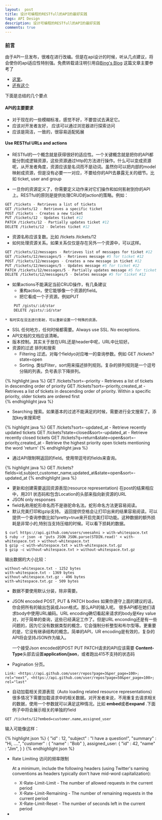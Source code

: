```yaml
---
layout:  post
title: 设计可编程的RESTfull的API的最好实践
tags: API Design
description: 设计可编程的RESTfull的API的最好实践
comments: true
---
```


### 前言
由于API一旦发布，很难在进行改编。但是在api设计的时候，听从几点建议，将会使你的api适应性特别强。免费转载请注明引用自[Bing's Blog](http://xubing.github.io)
这篇文章主要参考了

 - [这里](http://www.vinaysahni.com/best-practices-for-a-pragmatic-restful-api#restful)。
 - [还有这个](http://dev.enchant.com/api/v1)
 
 下面是总结的几个要点

#### API的主要要求 
- 对于现在的一些模糊标准，感觉不好，不要尝试去满足它。
- 应该对开发者友好， 应该可以通过浏览器进行探索访问
- 应该是简洁，一致的，很容易适配拓展

#### Use RESTful URLs and actions
  - RESTful的一个概念就是获得很好的适应性。一个关键概念就是把你的API都能分割成逻辑资源，这些资源通过http的方法进行操作。什么可以变成资源呢，从开发者角度，资源应该是名词而不是动词。虽然你可以把内部的model映射成资源，但是没有必要一一对应，不要给你的API去暴露无关的细节。比如 ticket, user and group
  
  - 一旦你的资源定义了，你需要定义动作来对它们操作和如何影射到你的API上。RESTful的原则是提供处理CRUD的action的策略。例如：

```bash
GET /tickets - Retrieves a list of tickets
GET /tickets/12 - Retrieves a specific ticket
POST /tickets - Creates a new ticket
PUT /tickets/12 - Updates ticket #12
PATCH /tickets/12 - Partially updates ticket #12
DELETE /tickets/12 - Deletes ticket #12
``` 

- 资源名称应该复数。比如  /tickets /tickets/12 
- 如何处理资源关系。如果关系仅仅是存在另外一个资源中，可以这样。

```bash
GET /tickets/12/messages - Retrieves list of messages for ticket #12
GET /tickets/12/messages/5 - Retrieves message #5 for ticket #12
POST /tickets/12/messages - Creates a new message in ticket #12
PUT /tickets/12/messages/5 - Updates message #5 for ticket #12
PATCH /tickets/12/messages/5 - Partially updates message #5 for ticket #12
DELETE /tickets/12/messages/5 - Deletes message #5 for ticket #12
``` 

- 如果actions不能满足当前CRUD操作，有几条建议
	* 重构action，使它能够像一个资源的field。
	* 把它看成一个子资源。例如PUT 

``` bash
	PUT /gists/:id/star  
	DELETE /gists/:id/star
``` 

	* 有时实在没法进行影射，可以重新设置一个特殊的资源。
-  SSL 任何地方，任何时候都需要。Always use SSL. No exceptions.
-  API文档的文档应该清晰。
-  版本控制。其实关于放在URL还是header中呢，URL中比较好。
-  资源的过滤 排列和搜索
	- Filtering 过滤。对每个fieldyo对应唯一的查询参数。例如 GET /tickets?state=open
	- Sorting. 类似Fliter，sort用来描述排列规则。复杂的排列规则是一个逗号分隔的列表。负号表示下降排列。
 
{% highlight java %}
 	GET /tickets?sort=-priority - Retrieves a list of tickets in descending order of priority
 	GET /tickets?sort=-priority,created_at - Retrieves a list of tickets in descending order of priority. Within a specific priority, older tickets are ordered first 	
{% endhighlight java %}
 
 - Searching 搜索。如果基本的过滤不能满足的时候，需要进行全文搜索了。添加key来搜索吧 

{% highlight java %}
	GET /tickets?sort=-updated_at - Retrieve recently updated tickets
	GET /tickets?state=closed&sort=-updated_at - Retrieve recently closed tickets
	GET /tickets?q=return&state=open&sort=-priority,created_at - Retrieve the highest priority open tickets mentioning the word 'return'
{% endhighlight java %}
 
 
 - 通过API限制啊返回的field。使用带逗号的fields来查询。

{% highlight java %}
 GET /tickets?fields=id,subject,customer_name,updated_at&state=open&sort=-updated_at
{% endhighlight java %}
 
 - 更新和创建需要返回资源表现(resource representation)
 	在post的结果相应中，用201 状态码和包含Location的头部来指向新资源的URL
 - JSON only responses
 - field名称用蛇形命名而不是骆驼命名法。蛇形命名方法更容易阅读。
 - 默认完美打印和gzip支持。
 	返回提供空格会让打印出来的结果容易阅读。可以提供一个查询参数比如?pretty=true来开启完美打印功能。这种数据的额外损耗是非常小的,特别当支持压缩的时候。可以看下损耗的数据。

``` 
$ curl https://api.github.com/users/veesahni > with-whitespace.txt
$ ruby -r json -e 'puts JSON JSON.parse(STDIN.read)' < with-whitespace.txt > without-whitespace.txt
$ gzip -c with-whitespace.txt > with-whitespace.txt.gz
$ gzip -c without-whitespace.txt > without-whitespace.txt.gz
``` 
 
 输出数据的大小比较：
 
``` 
without-whitespace.txt - 1252 bytes
with-whitespace.txt - 1369 bytes
without-whitespace.txt.gz - 496 bytes
with-whitespace.txt.gz - 509 bytes
``` 

 - 数据不要使用默认分装，除非需要。
 - JSON encoded POST, PUT & PATCH bodies
	如果你遵守上面的建议的话，你会把所有的输出包装成Json格式。那么API的输入呢。
	很多API都在她们请求body中使用URL编码。URL encoding确切看起来请求的body是Key value对，对于简单的查询，这些已经满足工作了。但是URL enconding还是有一些问题的，因为它没有数据类型的概念，它会强制分析整型和布尔型等。更重要的是，它没有继承结构的概念。简单的API，UR encoding是有效的，复杂的API将会坚持JSON作为输入。
	
	一个接受Json encoded的POST PUT PATCH请求的API应该需要 **Content-Type**头部去设置**application/json**，或者跑出415不支持的状态码
	
 - Pagination 分页。

``` 
Link: <https://api.github.com/user/repos?page=3&per_page=100>; rel="next", <https://api.github.com/user/repos?page=50&per_page=100>; rel="last"
``` 

- 自动加载相关资源表现（Auto loading related resource representations）
 很多情况下需要加载请求中的相关数据。对开发者来说，不用重复去请求相关的数据，使用一个参数就可以满足这种情况。比如 **embed**或者**expand**	.下面例子中将会展示相关的单独的field

``` 
GET /tickets/12?embed=customer.name,assigned_user
``` 

输入可能像这样：

{% highlight json %}
{
  "id" : 12,
  "subject" : "I have a question!",
  "summary" : "Hi, ....",
  "customer" : {
    "name" : "Bob"
  },
  assigned_user: {
   "id" : 42,
   "name" : "Jim",
  }
}
{% endhighlight json %}

- Rate Limiting 访问的频率限制
	
	At a minimum, include the following headers (using Twitter's naming conventions as headers typically don't have mid-word capitalization):

	* X-Rate-Limit-Limit - The number of allowed requests in the current period
	* X-Rate-Limit-Remaining - The number of remaining requests in the current period
	* X-Rate-Limit-Reset - The number of seconds left in the current period
- 
 


	
	
	
	 